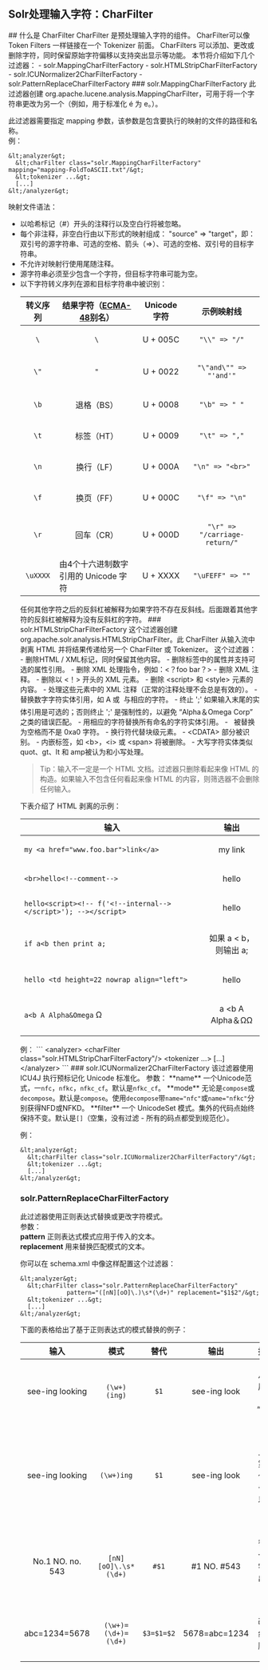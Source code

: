 ## Solr处理输入字符：CharFilter 
<div class="content-intro view-box ">
## 什么是 CharFilter
CharFilter 是预处理输入字符的组件。  
CharFilter可以像 Token Filters 一样链接在一个 Tokenizer 前面。  
CharFilters 可以添加、更改或删除字符，同时保留原始字符偏移以支持突出显示等功能。  
本节将介绍如下几个过滤器：  
- solr.MappingCharFilterFactory
- solr.HTMLStripCharFilterFactory
- solr.ICUNormalizer2CharFilterFactory
- solr.PatternReplaceCharFilterFactory
### solr.MappingCharFilterFactory
此过滤器创建 org.apache.lucene.analysis.MappingCharFilter，可用于将一个字符串更改为另一个（例如，用于标准化 é 为 e。）。  
  
此过滤器需要指定 mapping 参数，该参数是包含要执行的映射的文件的路径和名称。  
例：  
```
&lt;analyzer&gt;
  &lt;charFilter class="solr.MappingCharFilterFactory" mapping="mapping-FoldToASCII.txt"/&gt;
  &lt;tokenizer ...&gt;
  [...]
&lt;/analyzer&gt;
```
映射文件语法：  
  
- 以哈希标记（#）开头的注释行以及空白行将被忽略。
- 每个非注释，非空白行由以下形式的映射组成： "source" =&gt; "target"，即：双引号的源字符串、可选的空格、箭头（=&gt;）、可选的空格、双引号的目标字符串。
- 不允许对映射行使用尾随注释。
- 源字符串必须至少包含一个字符，但目标字符串可能为空。
- 以下字符转义序列在源和目标字符串中被识别：<table class=""><thead><tr><th style="text-align: center;">转义序列</th><th style="text-align: center;">结果字符（[ECMA-48](http://www.ecma-international.org/publications/standards/Ecma-048.htm)别名）</th><th style="text-align: center;">Unicode字符</th><th style="text-align: center;">示例映射线</th></tr></thead><tbody><tr><td><p style="text-align: center;"><code>\\</code>  
</td><td><p style="text-align: center;"><code>\</code>  
</td><td><p style="text-align: center;">U + 005C  
</td><td><p style="text-align: center;"><code>"\\" =&gt; "/"</code>  
</td></tr><tr><td><p style="text-align: center;"><code>\"</code>  
</td><td><p style="text-align: center;"><code>"</code>  
</td><td><p style="text-align: center;">U + 0022  
</td><td><p style="text-align: center;"><code>"\"and\"" =&gt; "'and'"</code>  
</td></tr><tr><td><p style="text-align: center;"><code>\b</code>  
</td><td><p style="text-align: center;">退格（BS）  
</td><td><p style="text-align: center;">U + 0008  
</td><td><p style="text-align: center;"><code>"\b" =&gt; " "</code>  
</td></tr><tr><td><p style="text-align: center;"><code>\t</code>  
</td><td><p style="text-align: center;">标签（HT）  
</td><td><p style="text-align: center;">U + 0009  
</td><td><p style="text-align: center;"><code>"\t" =&gt; ","</code>  
</td></tr><tr><td><p style="text-align: center;"><code>\n</code>  
</td><td><p style="text-align: center;">换行（LF）  
</td><td><p style="text-align: center;">U + 000A  
</td><td><p style="text-align: center;"><code>"\n" =&gt; "&lt;br&gt;"</code>  
</td></tr><tr><td><p style="text-align: center;"><code>\f</code>  
</td><td><p style="text-align: center;">换页（FF）  
</td><td><p style="text-align: center;">U + 000C  
</td><td><p style="text-align: center;"><code>"\f" =&gt; "\n"</code>  
</td></tr><tr><td><p style="text-align: center;"><code>\r</code>  
</td><td><p style="text-align: center;">回车（CR）  
</td><td><p style="text-align: center;">U + 000D  
</td><td><p style="text-align: center;"><code>"\r" =&gt; "/carriage-return/"</code>  
</td></tr><tr><td><p style="text-align: center;"><code>\uXXXX</code>  
</td><td>由4个十六进制数字引用的 Unicode 字符  
</td><td><p style="text-align: center;">U + XXXX  
</td><td><p style="text-align: center; "><code>"\uFEFF" =&gt; ""</code>  
</td></tr></tbody></table>任何其他字符之后的反斜杠被解释为如果字符不存在反斜线。后面跟着其他字符的反斜杠被解释为没有反斜杠的字符。
### solr.HTMLStripCharFilterFactory
这个过滤器创建 org.apache.solr.analysis.HTMLStripCharFilter。此 CharFilter 从输入流中剥离 HTML 并将结果传递给另一个 CharFilter 或 Tokenizer。  
这个过滤器：  
- 删除HTML / XML标记，同时保留其他内容。
- 删除标签中的属性并支持可选的属性引用。
- 删除 XML 处理指令，例如：&lt;？foo bar？&gt;
- 删除 XML 注释。
- 删除以 &lt;！&gt; 开头的 XML 元素。
- 删除 &lt;script&gt; 和 &lt;style&gt; 元素的内容。
- 处理这些元素中的 XML 注释（正常的注释处理不会总是有效的）。
- 替换数字字符实体引用，如 A 或  与相应的字符。
- 终止 ';' 如果输入末尾的实体引用是可选的；否则终止 ';' 是强制性的，以避免 “Alpha＆Omega Corp” 之类的错误匹配。
- 用相应的字符替换所有命名的字符实体引用。
-   被替换为空格而不是 0xa0 字符。
- 换行符代替块级元素。
- &lt;CDATA&gt; 部分被识别。
- 内嵌标签，如 &lt;b&gt;，&lt;i&gt; 或 &lt;span&gt; 将被删除。
- 大写字符实体类似 quot、gt、lt 和 amp被认为和小写处理。
<blockquote>Tip：输入不一定是一个 HTML 文档。过滤器只删除看起来像 HTML 的构造。如果输入不包含任何看起来像 HTML 的内容，则筛选器不会删除任何输入。  
</blockquote>下表介绍了 HTML 剥离的示例：  
<table class=""><colgroup><col/><col/></colgroup><thead><tr><th style="text-align: center;">输入</th><th style="text-align: center;">输出</th></tr></thead><tbody><tr><td><code>my &lt;a href="www.foo.bar"&gt;link&lt;/a&gt;</code>  
</td><td><p style="text-align: center;">my link  
  
</td></tr><tr><td><code>&lt;br&gt;hello&lt;!--comment--&gt;</code>  
</td><td><p style="text-align: center; "><span style="text-align: left;">hello</span>  
  
</td></tr><tr><td><code>hello&lt;script&gt;&lt;!-- f('&lt;!--internal--&gt;&lt;/script&gt;'); --&gt;&lt;/script&gt;</code>  
</td><td><p style="text-align: center;">hello  
  
</td></tr><tr><td><code>if a&lt;b then print a;</code>  
</td><td><p style="text-align: center;">如果 a &lt; b，则输出 a;  
</td></tr><tr><td><code>hello &lt;td height=22 nowrap align="left"&gt;</code>  
</td><td><p style="text-align: center;">hello  
  
</td></tr><tr><td><code>a&lt;b A Alpha&amp;Omega</code> Ω  
</td><td><p style="text-align: center;">a &lt;b A Alpha＆ΩΩ  
</td></tr></tbody></table>例：  
```
&lt;analyzer&gt;
  &lt;charFilter class="solr.HTMLStripCharFilterFactory"/&gt;
  &lt;tokenizer ...&gt;
  [...]
&lt;/analyzer&gt;
```
### solr.ICUNormalizer2CharFilterFactory
该过滤器使用 ICU4J 执行预标记化 Unicode 标准化。  
参数：  
**name**
一个Unicode范式，一<code>nfc</code>，<code>nfkc</code>，<code>nfkc_cf</code>。默认是<code>nfkc_cf</code>。  
**mode**
无论是<code>compose</code>或<code>decompose</code>。默认是<code>compose</code>。使用<code>decompose</code>带<code>name="nfc"</code>或<code>name="nfkc"</code>分别获得NFD或NFKD。  
**filter**
一个 UnicodeSet 模式。集外的代码点始终保持不变。默认是<code>[]</code>（空集，没有过滤 - 所有的码点都受到规范化）。  

例：  
```
&lt;analyzer&gt;
  &lt;charFilter class="solr.ICUNormalizer2CharFilterFactory"/&gt;
  &lt;tokenizer ...&gt;
  [...]
&lt;/analyzer&gt;
```
### solr.PatternReplaceCharFilterFactory
此过滤器使用正则表达式替换或更改字符模式。  
参数：  
**pattern**
正则表达式模式应用于传入的文本。  
**replacement**
用来替换匹配模式的文本。  

你可以在 schema.xml 中像这样配置这个过滤器：  
```
&lt;analyzer&gt;
  &lt;charFilter class="solr.PatternReplaceCharFilterFactory"
             pattern="([nN][oO]\.)\s*(\d+)" replacement="$1$2"/&gt;
  &lt;tokenizer ...&gt;
  [...]
&lt;/analyzer&gt;
```
下面的表格给出了基于正则表达式的模式替换的例子：  
<table class=""><colgroup><col/><col/><col/><col/><col/></colgroup><thead><tr><th style="text-align: center;">输入</th><th style="text-align: center;">模式</th><th style="text-align: center;">替代</th><th style="text-align: center;">输出</th><th style="text-align: center;">描述</th></tr></thead><tbody><tr><td><p style="text-align: center;">see-ing looking  
  
</td><td><p style="text-align: center;"><code>(\w+)(ing)</code>  
</td><td><p style="text-align: center;"><code>$1</code>  
</td><td><p style="text-align: center;">see-ing look  
  
</td><td><p style="text-align: center;">从词尾删除 “ing”  
</td></tr><tr><td><p style="text-align: center;">see-ing looking  
  
</td><td><p style="text-align: center;"><code>(\w+)ing</code>  
</td><td><p style="text-align: center;"><code>$1</code>  
</td><td><p style="text-align: center;">see-ing look  
  
</td><td><p style="text-align: center;">同上，第二个括号可以省略  
</td></tr><tr><td><p style="text-align: center;">No.1 NO. no. 543  
  
</td><td><p style="text-align: center;"><code>[nN][oO]\.\s*(\d+)</code>  
</td><td><p style="text-align: center;"><code>#$1</code>  
</td><td><p style="text-align: center;">#1 NO. #543  
  
</td><td><p style="text-align: center;">替换一些字符串文字  
</td></tr><tr><td><p style="text-align: center;">abc=1234=5678  
  
</td><td><p style="text-align: center;"><code>(\w+)=(\d+)=(\d+)</code>  
</td><td><p style="text-align: center;"><code>$3=$1=$2</code>  
</td><td><p style="text-align: center;">5678=abc=1234  
  
</td><td><p style="text-align: center;">改变组的顺序  
</td></tr></tbody></table>

